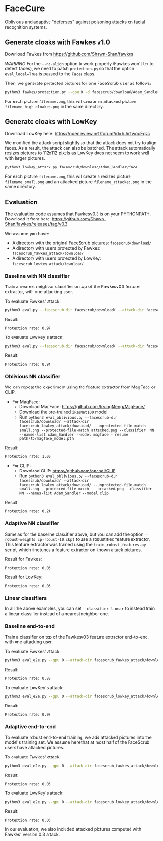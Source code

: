 # FaceCure

Oblivious and adaptive "defenses" against poisoning attacks on facial recognition systems.


## Generate cloaks with Fawkes v1.0

Download Fawkes from https://github.com/Shawn-Shan/fawkes

*WARNING* For the `--no-align` option to work properly (Fawkes won't try to detect faces), we need to patch `protection.py`
so that the option `eval_local=True` is passed to the `Faces` class.

Then, we generate protected pictures for one FaceScrub user as follows:

```bash
python3 fawkes/protection.py --gpu 0 -d facescrub/download/Adam_Sandler/face --batch-size 8 -m high --no-align
```

For each picture `filename.png`, this will create an attacked picture `filename_high_cloaked.png` in the same directory.

## Generate cloaks with LowKey

Download LowKey here: https://openreview.net/forum?id=hJmtwocEqzc

We modified the attack script slightly so that the attack does not try to align faces.
As a result, the attack can also be batched. The attack automatically resizes pictures to 112x112 pixels as LowKey does not seem to work well with larger pictures.

```bash
python3 lowkey_attack.py facescrub/download/Adam_Sandler/face
```

For each picture `filename.png`, this will create a resized picture `filename_small.png` and an attacked picture `filename_attacked.png` in the same directory.

## Evaluation

The evaluation code assumes that Fawkesv0.3 is on your PYTHONPATH.
Download it from here: https://github.com/Shawn-Shan/fawkes/releases/tag/v0.3

We assume you have:
- A directory with the original FaceScrub pictures: `facescrub/download/`
- A directory with users protected by Fawkes: `facescrub_fawkes_attack/download/`
- A directory with users protected by LowKey: `facescrub_lowkey_attack/download/`

### Baseline with NN classifier
Train a nearest neighbor classifier on top of the Fawkesv03 feature extractor, with one attacking user.

To evaluate Fawkes' attack:
```bash
python3 eval.py --facescrub-dir facescrub/download/ --attack-dir facescrub_fawkes_attack/download/ --unprotected-file-match .jpg --protected-file-match high_cloaked.png --classifier NN --names-list Adam_Sandler 
```

Result: 
```
Protection rate: 0.97
```

To evaluate LowKey's attack:
```bash
python3 eval.py --facescrub-dir facescrub/download/ --attack-dir facescrub_lowkey_attack/download/ --unprotected-file-match small.png --protected-file-match attacked.png --classifier  NN --names-list Adam_Sandler 
```

Result:
```
Protection rate: 0.94
```

### Oblivious NN classifier
We can repeat the experiment using the feature extractor from MagFace or CLIP.

- For MagFace:
    - Download MagFace: https://github.com/IrvingMeng/MagFace/
    - Download the pre-trained `iResNet100` model
    - Run ```python3 eval_oblivious.py --facescrub-dir facescrub/download/ --attack-dir facescrub_lowkey_attack/download/ --unprotected-file-match small.png --protected-file-match attacked.png --classifier  NN --names-list Adam_Sandler --model magface --resume path/to/magface_model.pth```

Result:
```
Protection rate: 1.00
```

- For CLIP:
    - Download CLIP: https://github.com/openai/CLIP
    - Run ```python3 eval_oblivious.py --facescrub-dir facescrub/download/ --attack-dir facescrub_lowkey_attack/download/ --unprotected-file-match small.png --protected-file-match    attacked.png --classifier  NN --names-list Adam_Sandler --model clip```

Result
```
Protection rate: 0.24
```

### Adaptive NN classifier
Same as for the baseline classifier above, but you can add the option `--robust-weights cp-robust-10.ckpt` to use a robustified feature extractor.
This feature extractor was trained using the `train_robust_features.py` script, which finetunes a feature extractor on known attack pictures.

Result for Fawkes:
```
Protection rate: 0.03
```

Result for LowKey:
```
Protection rate: 0.03
```

### Linear classifiers
In all the above examples, you can set `--classifier linear` to instead train a linear classifier instead of a nearest neighbor one.

### Baseline end-to-end
Train a classifier on top of the Fawkesv03 feature extractor end-to-end, with one attacking user.

To evaluate Fawkes' attack:
```bash
python3 eval_e2e.py --gpu 0 --attack-dir facescrub_fawkes_attack/download/Adam_Sandler/face --facescrub-dir facescrub/download/ --unprotected-file-match .jpg --protected-file-match high_cloaked.png
```

Result:
```
Protection rate: 0.88
```

To evaluate LowKey's attack:
```bash
python3 eval_e2e.py --gpu 0 --attack-dir facescrub_lowkey_attack/download/Adam_Sandler/face --facescrub-dir facescrub/download/ --unprotected-file-match small.png --protected-file-match attacked.png
```

Result:
```
Protection rate: 0.97
```

### Adaptive end-to-end
To evaluate robust end-to-end training, we add attacked pictures into the model's training set.
We assume here that at most half of the FaceScrub users have attacked pictures.

To evaluate Fawkes' attack:
```bash
python3 eval_e2e.py --gpu 0 --attack-dir facescrub_fawkes_attack/download/Adam_Sandler/face --facescrub-dir facescrub/download/ --unprotected-file-match .jpg --protected-file-match     high_cloaked.png --robust --public-attack-dirs facescrub_fawkes_attack/download facescrub_lowkey_attack/download
```

Result:
```
Protection rate: 0.03
```

To evaluate LowKey's attack:
```bash
python3 eval_e2e.py --gpu 0 --attack-dir facescrub_lowkey_attack/download/Adam_Sandler/face --facescrub-dir facescrub/download/ --unprotected-file-match small.png --protected-file-     match attacked.png --robust --public-attack-dirs facescrub_fawkes_attack/download facescrub_lowkey_attack/download
```

Result:
```
Protection rate: 0.03
```

In our evaluation, we also included attacked pictures computed with Fawkes' version 0.3 attack.

